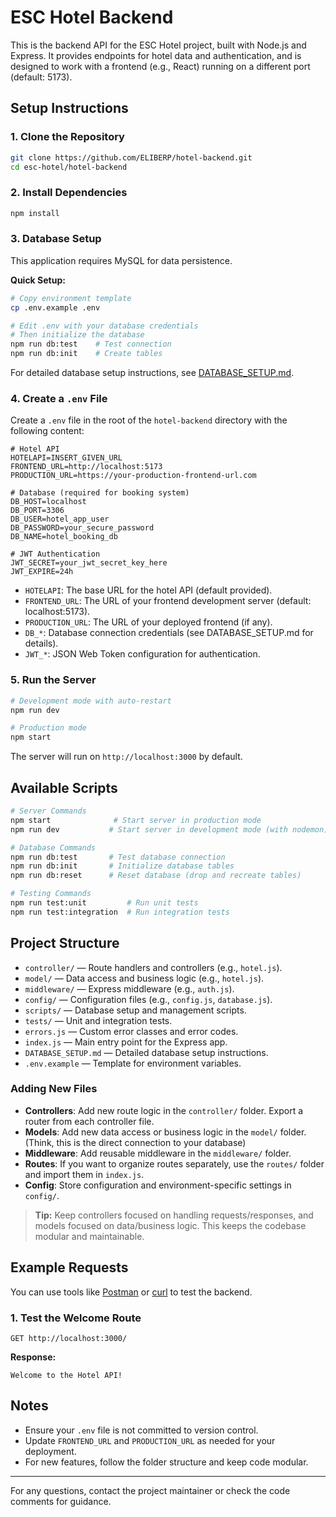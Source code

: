 # ESC Hotel Backend

This is the backend API for the ESC Hotel project, built with Node.js and Express. It provides endpoints for hotel data and authentication, and is designed to work with a frontend (e.g., React) running on a different port (default: 5173).

## Setup Instructions

### 1. Clone the Repository
```sh
git clone https://github.com/ELIBERP/hotel-backend.git
cd esc-hotel/hotel-backend
```

### 2. Install Dependencies
```sh
npm install
```

### 3. Database Setup
This application requires MySQL for data persistence. 

**Quick Setup:**
```sh
# Copy environment template
cp .env.example .env

# Edit .env with your database credentials
# Then initialize the database
npm run db:test    # Test connection
npm run db:init    # Create tables
```

For detailed database setup instructions, see [DATABASE_SETUP.md](./DATABASE_SETUP.md).

### 4. Create a `.env` File
Create a `.env` file in the root of the `hotel-backend` directory with the following content:

```
# Hotel API
HOTELAPI=INSERT_GIVEN_URL
FRONTEND_URL=http://localhost:5173
PRODUCTION_URL=https://your-production-frontend-url.com

# Database (required for booking system)
DB_HOST=localhost
DB_PORT=3306
DB_USER=hotel_app_user
DB_PASSWORD=your_secure_password
DB_NAME=hotel_booking_db

# JWT Authentication
JWT_SECRET=your_jwt_secret_key_here
JWT_EXPIRE=24h
```
- `HOTELAPI`: The base URL for the hotel API (default provided).
- `FRONTEND_URL`: The URL of your frontend development server (default: localhost:5173).
- `PRODUCTION_URL`: The URL of your deployed frontend (if any).
- `DB_*`: Database connection credentials (see DATABASE_SETUP.md for details).
- `JWT_*`: JSON Web Token configuration for authentication.

### 5. Run the Server
```sh
# Development mode with auto-restart
npm run dev

# Production mode
npm start
```
The server will run on `http://localhost:3000` by default.

## Available Scripts

```sh
# Server Commands
npm start              # Start server in production mode
npm run dev           # Start server in development mode (with nodemon)

# Database Commands
npm run db:test       # Test database connection
npm run db:init       # Initialize database tables
npm run db:reset      # Reset database (drop and recreate tables)

# Testing Commands
npm run test:unit         # Run unit tests
npm run test:integration  # Run integration tests
```

## Project Structure

- `controller/` — Route handlers and controllers (e.g., `hotel.js`).
- `model/` — Data access and business logic (e.g., `hotel.js`).
- `middleware/` — Express middleware (e.g., `auth.js`).
- `config/` — Configuration files (e.g., `config.js`, `database.js`).
- `scripts/` — Database setup and management scripts.
- `tests/` — Unit and integration tests.
- `errors.js` — Custom error classes and error codes.
- `index.js` — Main entry point for the Express app.
- `DATABASE_SETUP.md` — Detailed database setup instructions.
- `.env.example` — Template for environment variables.

### Adding New Files
- **Controllers**: Add new route logic in the `controller/` folder. Export a router from each controller file.
- **Models**: Add new data access or business logic in the `model/` folder. (Think, this is the direct connection to your database)
- **Middleware**: Add reusable middleware in the `middleware/` folder.
- **Routes**: If you want to organize routes separately, use the `routes/` folder and import them in `index.js`.
- **Config**: Store configuration and environment-specific settings in `config/`.

> **Tip:** Keep controllers focused on handling requests/responses, and models focused on data/business logic. This keeps the codebase modular and maintainable.

## Example Requests

You can use tools like [Postman](https://www.postman.com/) or [curl](https://curl.se/) to test the backend.

### 1. Test the Welcome Route
```
GET http://localhost:3000/
```
**Response:**
```
Welcome to the Hotel API!
```

## Notes
- Ensure your `.env` file is not committed to version control.
- Update `FRONTEND_URL` and `PRODUCTION_URL` as needed for your deployment.
- For new features, follow the folder structure and keep code modular.

---

For any questions, contact the project maintainer or check the code comments for guidance.
